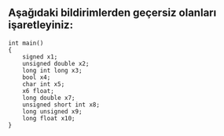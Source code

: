 ## Aşağıdaki bildirimlerden geçersiz olanları işaretleyiniz: 

```
int main()
{
	signed x1;
	unsigned double x2;
	long int long x3;
	bool x4;
	char int x5;
	x6 float;
	long double x7;
	unsigned short int x8;
	long unsigned x9;
	long float x10;
}
```
